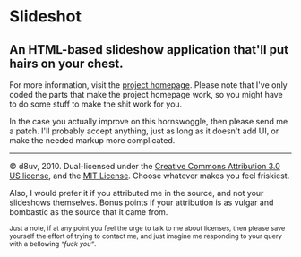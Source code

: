 Slideshot
=========

An HTML-based slideshow application that'll put hairs on your chest.
--------------------------------------------------------------------

For more information, visit the [project homepage]. Please note that I've only
coded the parts that make the project homepage work, so you might have to do
some stuff to make the shit work for you.

In the case you actually improve on this hornswoggle, then please send me a
patch. I'll probably accept anything, just as long as it doesn't add UI, or
make the needed markup more complicated.

------

© d8uv, 2010. Dual-licensed under the [Creative Commons Attribution 3.0
US license][cc-by], and the [MIT License]. Choose whatever makes you feel
friskiest.

Also, I would prefer it if you attributed me in the source, and not your
slideshows themselves. Bonus points if your attribution is as vulgar and
bombastic as the source that it came from.

<small>Just a note, if at any point you feel the urge to talk to me about
licenses, then please save yourself the effort of trying to contact me, and
just imagine me responding to your query with a bellowing *“fuck you”*.</small>



[cc-by]: http://creativecommons.org/licenses/by/3.0/us/
[MIT License]: http://www.opensource.org/licenses/mit-license.php
[project homepage]: http://d8uv.org/slideshot/

